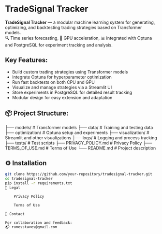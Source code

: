 # TradeSignal Tracker

**TradeSignal Tracker** — a modular machine learning system for generating, optimizing, and backtesting trading strategies based on Transformer models.  
🔍 Time series forecasting, 🚀 GPU acceleration, 📊 integrated with Optuna and PostgreSQL for experiment tracking and analysis.

## Key Features:
- Build custom trading strategies using Transformer models
- Integrate Optuna for hyperparameter optimization
- Run fast backtests on both CPU and GPU
- Visualize and manage strategies via a Streamlit UI
- Store experiments in PostgreSQL for detailed result tracking
- Modular design for easy extension and adaptation

## 📦 Project Structure:
├── models/ # Transformer models
├── data/ # Training and testing data
├── optimization/ # Optuna setup and experiments
├── visualization/ # Streamlit and other visualizations
├── logs/ # Logging and process tracking
├── tests/ # Test scripts
├── PRIVACY_POLICY.md # Privacy Policy
├── TERMS_OF_USE.md # Terms of Use
└── README.md # Project description

## ⚙️ Installation
```bash
git clone https://github.com/your-repository/tradesignal-tracker.git
cd tradesignal-tracker
pip install -r requirements.txt
📝 Legal

    Privacy Policy

    Terms of Use

📧 Contact

For collaboration and feedback:
📬 runesstaves@gmail.com
